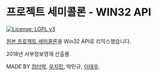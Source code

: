 # 프로젝트 세미콜론 - WIN32 API

[![License: LGPL v3](https://img.shields.io/badge/License-LGPL%20v3-blue.svg)](https://www.gnu.org/licenses/lgpl-3.0)

[원본 프로젝트 세미콜론](https://github.com/computerpark/2018_Semicolon)을 Win32 API로 리믹스했습니다.

2018년 서부정보영재 산출물.

MADE BY [컴터박](https://github.com/computerpark/), [우지민](https://github.com/wjm0101), 박민규, [이태우](https://github.com/tritiummaker).

